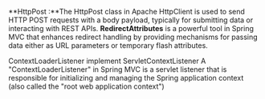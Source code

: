 **HttpPost :**The HttpPost class in Apache HttpClient is used to send HTTP POST requests with a body payload, typically for submitting data or interacting with REST APIs.
**RedirectAttributes** is a powerful tool in Spring MVC that enhances redirect handling by providing mechanisms for passing data either as URL parameters or temporary flash attributes.

ContextLoaderListener implement ServletContextListener A "ContextLoaderListener" in Spring MVC is a servlet listener that is responsible for initializing and managing the Spring application context (also called the "root web application context")